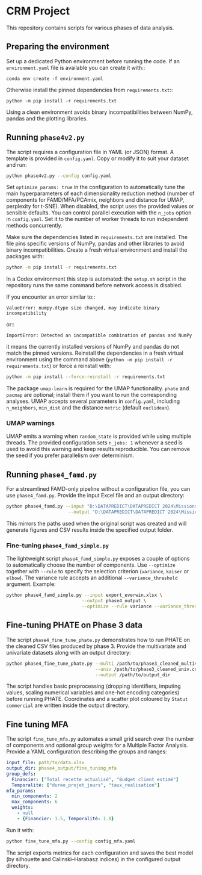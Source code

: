 # CRM Project

This repository contains scripts for various phases of data analysis.

## Preparing the environment

Set up a dedicated Python environment before running the code. If an
``environment.yaml`` file is available you can create it with::

    conda env create -f environment.yaml

Otherwise install the pinned dependencies from ``requirements.txt``::

    python -m pip install -r requirements.txt

Using a clean environment avoids binary incompatibilities between NumPy,
pandas and the plotting libraries.

## Running `phase4v2.py`

The script requires a configuration file in YAML (or JSON) format. A template
is provided in `config.yaml`. Copy or modify it to suit your dataset and run:

```bash
python phase4v2.py --config config.yaml
```

Set `optimize_params: true` in the configuration to automatically tune the main
hyperparameters of each dimensionality reduction method (number of components
for FAMD/MFA/PCAmix, neighbors and distance for UMAP, perplexity for t-SNE).
When disabled, the script uses the provided values or sensible defaults.
You can control parallel execution with the `n_jobs` option in `config.yaml`. Set it to the number of worker threads to run independent methods concurrently.

Make sure the dependencies listed in `requirements.txt` are installed. The
file pins specific versions of NumPy, pandas and other libraries to avoid
binary incompatibilities. Create a fresh virtual environment and install the
packages with:

```bash
python -m pip install -r requirements.txt
```
In a Codex environment this step is automated: the `setup.sh` script in the
repository runs the same command before network access is disabled.

If you encounter an error similar to::

    ValueError: numpy.dtype size changed, may indicate binary incompatibility

or::

    ImportError: Detected an incompatible combination of pandas and NumPy

it means the currently installed versions of NumPy and pandas do not match the
pinned versions. Reinstall the dependencies in a fresh virtual environment using
the command above (``python -m pip install -r requirements.txt``) or force a
reinstall with:

```bash
python -m pip install --force-reinstall -r requirements.txt
```

The package `umap-learn` is required for the UMAP functionality. `phate` and
`pacmap` are optional; install them if you want to run the corresponding
analyses. UMAP accepts several parameters in `config.yaml`, including
`n_neighbors`, `min_dist` and the distance `metric` (default `euclidean`).

### UMAP warnings

UMAP emits a warning when `random_state` is provided while using multiple
threads. The provided configuration sets `n_jobs: 1` whenever a seed is used to
avoid this warning and keep results reproducible. You can remove the seed if you
prefer parallelism over determinism.

## Running `phase4_famd.py`

For a streamlined FAMD-only pipeline without a configuration file, you can use
`phase4_famd.py`. Provide the input Excel file and an output directory:

```bash
python phase4_famd.py --input "D:\DATAPREDICT\DATAPREDICT 2024\Missions\Digora\export_everwin (19).xlsx" \
                       --output "D:\DATAPREDICT\DATAPREDICT 2024\Missions\Digora\phase4_output"
```

This mirrors the paths used when the original script was created and will
generate figures and CSV results inside the specified output folder.

### Fine-tuning `phase4_famd_simple.py`

The lightweight script `phase4_famd_simple.py` exposes a couple of options to
automatically choose the number of components. Use `--optimize` together with
`--rule` to specify the selection criterion (``variance``, ``kaiser`` or
``elbow``). The variance rule accepts an additional `--variance_threshold`
argument. Example:

```bash
python phase4_famd_simple.py --input export_everwin.xlsx \
                            --output phase4_output \
                            --optimize --rule variance --variance_threshold 0.9
```

## Fine-tuning PHATE on Phase 3 data

The script `phase4_fine_tune_phate.py` demonstrates how to run PHATE on the cleaned CSV files produced by phase 3. Provide the multivariate and univariate datasets along with an output directory:

```bash
python phase4_fine_tune_phate.py --multi /path/to/phase3_cleaned_multivariate.csv \
                                 --univ /path/to/phase3_cleaned_univ.csv \
                                 --output /path/to/output_dir
```

The script handles basic preprocessing (dropping identifiers, imputing values, scaling numerical variables and one-hot encoding categories) before running PHATE. Coordinates and a scatter plot coloured by `Statut commercial` are written inside the output directory.

## Fine tuning MFA

The script `fine_tune_mfa.py` automates a small grid search over the number of
components and optional group weights for a Multiple Factor Analysis. Provide a
YAML configuration describing the groups and ranges:

```yaml
input_file: path/to/data.xlsx
output_dir: phase4_output/fine_tuning_mfa
group_defs:
  Financier: ["Total recette actualisé", "Budget client estimé"]
  Temporalité: ["duree_projet_jours", "taux_realisation"]
mfa_params:
  min_components: 2
  max_components: 6
  weights:
    - null
    - {Financier: 1.5, Temporalité: 1.0}
```

Run it with:

```bash
python fine_tune_mfa.py --config config_mfa.yaml
```

The script exports metrics for each configuration and saves the best model (by
silhouette and Calinski–Harabasz indices) in the configured output directory.

